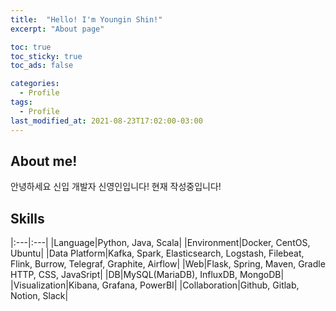 ```yaml
---
title:  "Hello! I'm Youngin Shin!"
excerpt: "About page"

toc: true
toc_sticky: true
toc_ads: false

categories:
  - Profile
tags:
  - Profile
last_modified_at: 2021-08-23T17:02:00-03:00
---
```

## About me!

안녕하세요 신입 개발자 신영인입니다!
현재 작성중입니다!

## Skills

|:---|:---|
|Language|Python, Java, Scala|
|Environment|Docker, CentOS, Ubuntu|
|Data Platform|Kafka, Spark, Elasticsearch, Logstash, Filebeat, Flink, Burrow, Telegraf, Graphite, Airflow|
|Web|Flask, Spring, Maven, Gradle<br>HTTP, CSS, JavaSript|
|DB|MySQL(MariaDB), InfluxDB, MongoDB|
|Visualization|Kibana, Grafana, PowerBI|
|Collaboration|Github, Gitlab, Notion, Slack|